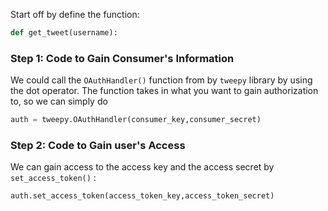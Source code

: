 <!--title={Authorization Keys}-->

Start off by define the function:

```python
def get_tweet(username):
```

### Step 1: Code to Gain Consumer's Information

We could call the `OAuthHandler()` function from by `tweepy` library by using the dot operator. The function takes in what you want to gain authorization to, so we can simply do

```python
auth = tweepy.OAuthHandler(consumer_key,consumer_secret)
```

### Step 2: Code to Gain user's Access

We can gain access to the access key and the access secret by  `set_access_token()` :

```python
auth.set_access_token(access_token_key,access_token_secret)
```

